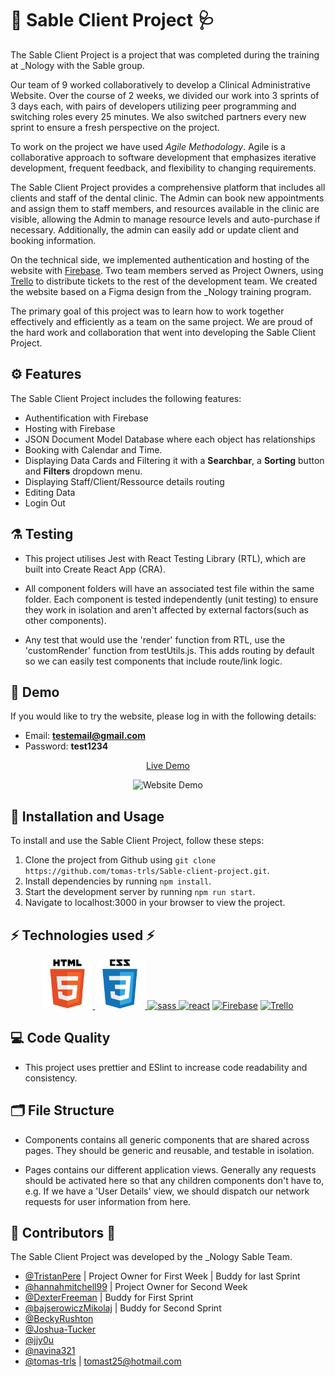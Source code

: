 # 🌟 Sable Client Project 🩺

The Sable Client Project is a project that was completed during the training at _Nology with the Sable group. 

Our team of 9 worked collaboratively to develop a Clinical Administrative Website. Over the course of 2 weeks, we divided our work into 3 sprints of 3 days each, with pairs of developers utilizing peer programming and switching roles every 25 minutes. We also switched partners every new sprint to ensure a fresh perspective on the project.

To work on the project we have used *Agile Methodology*. Agile is a collaborative approach to software development that emphasizes iterative development, frequent feedback, and flexibility to changing requirements.

The Sable Client Project provides a comprehensive platform that includes all clients and staff of the dental clinic. The Admin can book new appointments and assign them to staff members, and resources available in the clinic are visible, allowing the Admin to manage resource levels and auto-purchase if necessary. Additionally, the admin can easily add or update client and booking information.

On the technical side, we implemented authentication and hosting of the website with <a href="https://firebase.google.com/">Firebase</a>. Two team members served as Project Owners, using <a href="https://trello.com/">Trello</a> to distribute tickets to the rest of the development team. We created the website based on a Figma design from the _Nology training program.

The primary goal of this project was to learn how to work together effectively and efficiently as a team on the same project. We are proud of the hard work and collaboration that went into developing the Sable Client Project.

## ⚙️ Features

The Sable Client Project includes the following features:

- Authentification with Firebase
- Hosting with Firebase
- JSON Document Model Database where each object has relationships
- Booking with Calendar and Time.
- Displaying Data Cards and Filtering it with a **Searchbar**, a **Sorting** button and **Filters** dropdown menu.
- Displaying Staff/Client/Ressource details routing
- Editing Data 
- Login Out

## ⚗️ Testing 

- This project utilises Jest with React Testing Library (RTL), which are built into Create React App (CRA).

- All component folders will have an associated test file within the same folder. Each component is tested independently (unit testing) to ensure they work in isolation and aren't affected by external factors(such as other components).

- Any test that would use the 'render' function from RTL, use the 'customRender' function from testUtils.js. This adds routing by default so we can easily test components that include route/link logic.

## 🔮 Demo  

If you would like to try the website, please log in with the following details:   
  - Email: **testemail@gmail.com**
  - Password: **test1234**
  
<div align="center">

  [Live Demo](https://sable-client-project-61725.firebaseapp.com/)
  
  ![Website Demo](http://g.recordit.co/WIwfRH8vX0.gif)
</div>



## 💾 Installation and Usage 
To install and use the Sable Client Project, follow these steps:

1. Clone the project from Github using ```git clone https://github.com/tomas-trls/Sable-client-project.git```.
2. Install dependencies by running ```npm install```.
3. Start the development server by running ```npm run start```.
4. Navigate to localhost:3000 in your browser to view the project.

## ⚡️ Technologies used ⚡️
<p align="center">
<a href="https://www.w3.org/html/" target="_blank" rel="noreferrer"> <img src="https://raw.githubusercontent.com/devicons/devicon/master/icons/html5/html5-original-wordmark.svg" alt="html5" width="80" height="80"/> </a> 
 <a href="https://www.w3schools.com/css/" target="_blank" rel="noreferrer"> <img src="https://raw.githubusercontent.com/devicons/devicon/master/icons/css3/css3-original-wordmark.svg" alt="css3" width="80" height="80"/> </a> <a href="https://sass-lang.com/" target="_blank" rel="noreferrer"> <img src="https://www.vectorlogo.zone/logos/sass-lang/sass-lang-icon.svg" alt="sass" width="80" height="80"/> </a>
 <a href="https://reactjs.org/" target="_blank" rel="noreferrer"><img src="https://www.vectorlogo.zone/logos/reactjs/reactjs-icon.svg" alt="react" width="80 height="80"/></a>
<a href="https://firebase.google.com/" target="_blank" rel="noreferrer"><img src="https://www.vectorlogo.zone/logos/firebase/firebase-icon.svg" alt="Firebase" width="80 height="80"/></a>
<a href="https://trello.com/" target="_blank" rel="noreferrer"><img src="https://www.vectorlogo.zone/logos/trello/trello-icon.svg" alt="Trello" width="80 height="80"/></a>

</p>



## 💻 Code Quality 

- This project uses prettier and ESlint to increase code readability and consistency.

## 🗂️ File Structure 

- Components contains all generic components that are shared across pages. They should be generic and reusable, and testable in isolation.

- Pages contains our different application views. Generally any requests should be activated here so that any children components don't have to, e.g. If we have a 'User Details' view, we should dispatch our network requests for user information from here.

## 💎 Contributors 💎
The Sable Client Project was developed by the _Nology Sable Team.

- [@TristanPere](https://github.com/TristanPere) | Project Owner for First Week | Buddy for last Sprint
- [@hannahmitchell99](https://github.com/hannahmitchell99) | Project Owner for Second Week
- [@DexterFreeman](https://github.com/DexterFreeman) | Buddy for First Sprint
- [@bajserowiczMikolaj](https://github.com/bajserowiczMikolaj) | Buddy for Second Sprint
- [@BeckyRushton](https://github.com/BeckyRushton)
- [@Joshua-Tucker](https://github.com/Joshua-Tucker)
- [@jjy0u](https://github.com/jjy0u)
- [@navina321](https://github.com/navina321)
- [@tomas-trls](https://github.com/tomas-trls) | tomast25@hotmail.com








